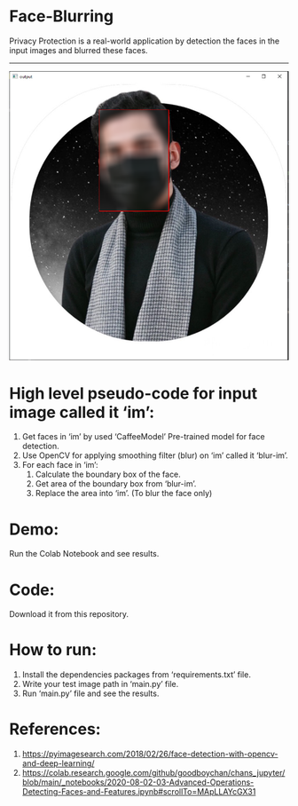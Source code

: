 # Face-Blurring
Privacy Protection is a real-world application by detection the faces in the input images and blurred these faces.
- - - -
![Face-Blurring](https://github.com/Ahmad3bdelHafeez/Face-Blurring/blob/main/output%206.PNG "Face-Blurring")
# High level pseudo-code for input image called it ‘im’:
1.	Get faces in ‘im’ by used ‘CaffeeModel’ Pre-trained model for face detection.
2.	Use OpenCV for applying smoothing filter (blur) on ‘im’ called it ‘blur-im’.
3.	For each face in ‘im’:
    1.	Calculate the boundary box of the face.
    2.	Get area of the boundary box from ‘blur-im’.
    3.	Replace the area into ‘im’. (To blur the face only)
# Demo:
Run the Colab Notebook and see results.
# Code:
Download it from this repository.
# How to run:
1.	Install the dependencies packages from ‘requirements.txt’ file.
2.	Write your test image path in ‘main.py’ file.
3.	Run ‘main.py’ file and see the results.
# References:
1.	https://pyimagesearch.com/2018/02/26/face-detection-with-opencv-and-deep-learning/ 
2.	https://colab.research.google.com/github/goodboychan/chans_jupyter/blob/main/_notebooks/2020-08-02-03-Advanced-Operations-Detecting-Faces-and-Features.ipynb#scrollTo=MApLLAYcGX31
